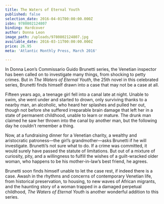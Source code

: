 ```yaml
---
title: The Waters of Eternal Youth
published: false
selection_date: 2016-04-01T00:00:00.000Z
isbn: 9780802124807
binding: Hardcover
author: Donna Leon
image_path: /uploads/9780802124807.jpg
available_date: 2016-03-11T00:00:00.000Z
price: 26.95
meta: 'Atlantic Monthly Press, March 2016'

---
```



In Donna Leon’s Commissario Guido Brunetti series, the Venetian inspector has been called on to investigate many things, from shocking to petty crimes. But in *The Waters of Eternal Youth*, the 25th novel in this celebrated series, Brunetti finds himself drawn into a case that may not be a case at all.

Fifteen years ago, a teenage girl fell into a canal late at night. Unable to swim, she went under and started to drown, only surviving thanks to a nearby man, an alcoholic, who heard her splashes and pulled her out, though not before she suffered irreparable brain damage that left her in a state of permanent childhood, unable to learn or mature. The drunk man claimed he saw her thrown into the canal by another man, but the following day he couldn’t remember a thing.

Now, at a fundraising dinner for a Venetian charity, a wealthy and aristocratic patroness—the girl’s grandmother—asks Brunetti if he will investigate. Brunetti’s not sure what to do. If a crime was committed, it would surely have passed the statute of limitations. But out of a mixture of curiosity, pity, and a willingness to fulfill the wishes of a guilt-wracked older woman, who happens to be his mother-in-law’s best friend, he agrees.

Brunetti soon finds himself unable to let the case rest, if indeed there is a case. Awash in the rhythms and concerns of contemporary Venetian life, from historical preservation, to housing, to new waves of African migrants, and the haunting story of a woman trapped in a damaged perpetual childhood, *The Waters of Eternal Youth* is another wonderful addition to this series.
